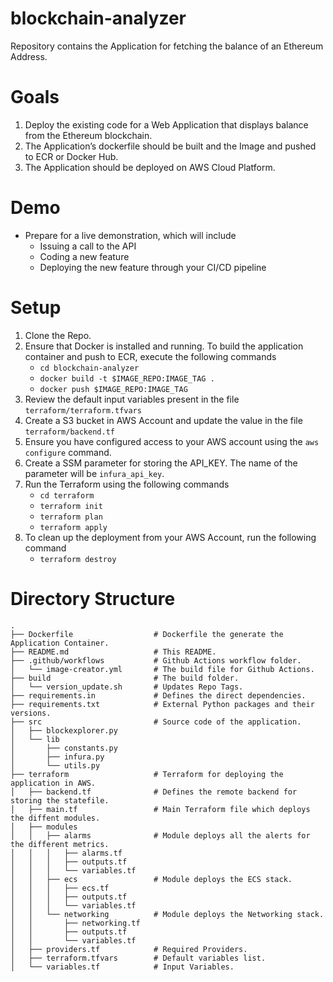 # blockchain-analyzer
Repository contains the Application for fetching the balance of an Ethereum Address.

# Goals
1. Deploy the existing code for a Web Application that displays balance from the Ethereum blockchain.
2. The Application’s dockerfile should be built and the Image and pushed to ECR or Docker Hub.
3. The Application should be deployed on AWS Cloud Platform.

# Demo
- Prepare for a live demonstration, which will include
    - Issuing a call to the API
    - Coding a new feature
    - Deploying the new feature through your CI/CD pipeline

# Setup
1. Clone the Repo.
2. Ensure that Docker is installed and running. To build the application container and push to ECR, execute the following commands
    - ```cd blockchain-analyzer```
    - ```docker build -t $IMAGE_REPO:IMAGE_TAG .```
    - ```docker push $IMAGE_REPO:IMAGE_TAG```
3. Review the default input variables present in the file ```terraform/terraform.tfvars```
4. Create a S3 bucket in AWS Account and update the value in the file ```terraform/backend.tf```
5. Ensure you have configured access to your AWS account using the ```aws configure``` command. 
6. Create a SSM parameter for storing the API_KEY. The name of the parameter will be ```infura_api_key```.
6. Run the Terraform using the following commands
    - ```cd terraform```
    - ```terraform init```
    - ```terraform plan```
    - ```terraform apply```
7. To clean up the deployment from your AWS Account, run the following command
    - ```terraform destroy```

# Directory Structure
```
.
├── Dockerfile                  # Dockerfile the generate the Application Container.
├── README.md                   # This README.
├── .github/workflows           # Github Actions workflow folder.
│   └── image-creator.yml       # The build file for Github Actions.
├── build                       # The build folder.
│   └── version_update.sh       # Updates Repo Tags.
├── requirements.in             # Defines the direct dependencies. 
├── requirements.txt            # External Python packages and their versions.
├── src                         # Source code of the application. 
│   ├── blockexplorer.py
│   └── lib
│       ├── constants.py
│       ├── infura.py
│       └── utils.py
├── terraform                   # Terraform for deploying the application in AWS.
│   ├── backend.tf              # Defines the remote backend for storing the statefile.
│   ├── main.tf                 # Main Terraform file which deploys the diffent modules. 
│   ├── modules
│   │   ├── alarms              # Module deploys all the alerts for the different metrics. 
│   │   │   ├── alarms.tf
│   │   │   ├── outputs.tf
│   │   │   └── variables.tf
│   │   ├── ecs                 # Module deploys the ECS stack. 
│   │   │   ├── ecs.tf
│   │   │   ├── outputs.tf
│   │   │   └── variables.tf
│   │   └── networking          # Module deploys the Networking stack.
│   │       ├── networking.tf
│   │       ├── outputs.tf
│   │       └── variables.tf
│   ├── providers.tf            # Required Providers.
│   ├── terraform.tfvars        # Default variables list.
│   └── variables.tf            # Input Variables.
```
